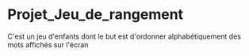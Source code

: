 # Projet_Jeu_de_rangement
 C'est un jeu d'enfants dont le but est d'ordonner alphabétiquement des mots affichés sur l'écran
